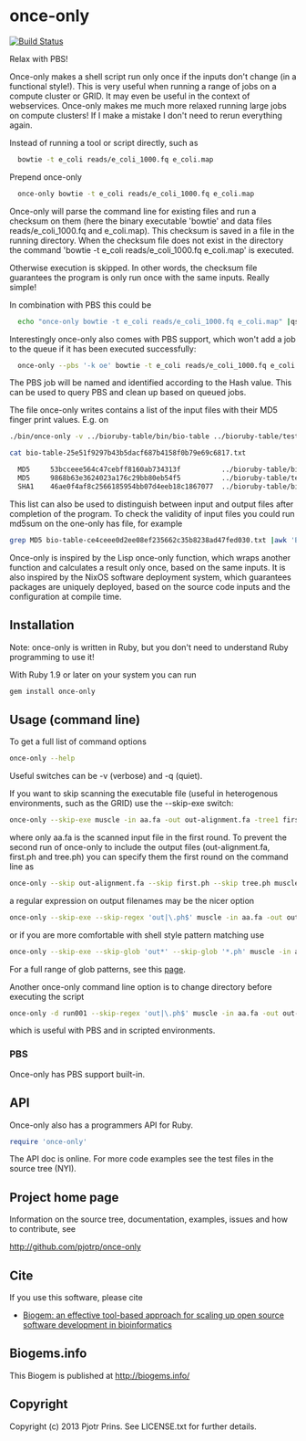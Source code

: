 # once-only

[![Build Status](https://secure.travis-ci.org/pjotrp/once-only.png)](http://travis-ci.org/pjotrp/once-only)

Relax with PBS!

Once-only makes a shell script run only once if the inputs don't change (in a
functional style!). This is very useful when running a range of jobs on a
compute cluster or GRID. It may even be useful in the context of webservices.
Once-only makes me much more relaxed running large jobs on compute clusters! If
I make a mistake I don't need to rerun everything again.

Instead of running a tool or script directly, such as

```sh
  bowtie -t e_coli reads/e_coli_1000.fq e_coli.map
```

Prepend once-only

```sh
  once-only bowtie -t e_coli reads/e_coli_1000.fq e_coli.map
```

Once-only will parse the command line for existing files and run a checksum on
them (here the binary executable 'bowtie' and data files reads/e_coli_1000.fq
and e_coli.map).  This checksum is saved in a file in the running directory.
When the checksum file does not exist in the directory the command 'bowtie -t
e_coli reads/e_coli_1000.fq e_coli.map' is executed.

Otherwise execution is skipped. In other words, the checksum file guarantees
the program is only run once with the same inputs. Really simple! 

In combination with PBS this could be

```sh
  echo "once-only bowtie -t e_coli reads/e_coli_1000.fq e_coli.map" |qsub -k oe -d path
```

Interestingly once-only also comes with PBS support, which won't add a job to the queue if it
has been executed successfully:

```sh
  once-only --pbs '-k oe' bowtie -t e_coli reads/e_coli_1000.fq e_coli.map
```

The PBS job will be named and identified according to the Hash value.
This can be used to query PBS and clean up based on queued jobs.

The file once-only writes contains a list of the input files with
their MD5 finger print values. E.g. on

```sh
./bin/once-only -v ../bioruby-table/bin/bio-table ../bioruby-table/test/data/input/table1.csv 

cat bio-table-25e51f9297b43b5dacf687b4158f0b79e69c6817.txt 

  MD5     53bcceee564c47cebff8160ab734313f          ../bioruby-table/bin/bio-table
  MD5     9868b63e3624023a176c29bb80eb54f5          ../bioruby-table/test/data/input/table1.csv
  SHA1    46ae0f4af8c2566185954bb07d4eeb18c1867077  ../bioruby-table/bin/bio-table ../bioruby-table/test/data/input/table1.csv
```

This list can also be used to distinguish
between input and output files after completion of the program. To check the validity of 
input files you could run md5sum on the one-only has file, for example

```sh
grep MD5 bio-table-ce4ceee0d2ee08ef235662c35b8238ad47fed030.txt |awk 'BEGIN { FS = "[ \t\n]+" }{ print $2,"",$3 }'|md5sum -c
```

Once-only is inspired by the Lisp once-only function, which wraps another function and calculates a result only once, based on the same inputs. It is also inspired by the NixOS software
deployment system, which guarantees packages are uniquely deployed, based on the source code inputs and the configuration at compile time.

## Installation

Note: once-only is written in Ruby, but you don't need to understand
Ruby programming to use it! 

With Ruby 1.9 or later on your system you can run

```sh
gem install once-only
```

## Usage (command line)

To get a full list of command options 

```sh
once-only --help
```

Useful switches can be -v (verbose) and -q (quiet).

If you want to skip scanning the executable file (useful in heterogenous environments, 
such as the GRID) use the --skip-exe switch:

```sh
once-only --skip-exe muscle -in aa.fa -out out-alignment.fa -tree1 first.ph -tree2 tree.ph
```

where only aa.fa is the scanned input file in the first round. To prevent the second run
of once-only to include the output files (out-alignment.fa, first.ph and tree.ph) you
can specify them the first round on the command line as

```sh
once-only --skip out-alignment.fa --skip first.ph --skip tree.ph muscle -in aa.fa -out out-alignment.fa -tree1 first.ph -tree2 tree.ph
```

a regular expression on output filenames may be the nicer option

```sh
once-only --skip-exe --skip-regex 'out|\.ph$' muscle -in aa.fa -out out-alignment.fa -tree1 first.ph -tree2 tree.ph
```

or if you are more comfortable with shell style pattern matching use

```sh
once-only --skip-exe --skip-glob 'out*' --skip-glob '*.ph' muscle -in aa.fa -out out-alignment.fa -tree1 first.ph -tree2 tree.ph
```

For a full range of glob patterns, see this [page](http://ruby.about.com/od/beginningruby/a/dir2.htm).

Another once-only command line option is to change directory before executing the script

```sh
once-only -d run001 --skip-regex 'out|\.ph$' muscle -in aa.fa -out out-alignment.fa -tree1 first.ph -tree2 tree.ph
```

which is useful with PBS and in scripted environments.

### PBS

Once-only has PBS support built-in.

## API

Once-only also has a programmers API for Ruby.

```ruby
require 'once-only'
```

The API doc is online. For more code examples see the test files in
the source tree (NYI).
        
## Project home page

Information on the source tree, documentation, examples, issues and
how to contribute, see

  http://github.com/pjotrp/once-only

## Cite

If you use this software, please cite 
  
* [Biogem: an effective tool-based approach for scaling up open source software development in bioinformatics](http://dx.doi.org/10.1093/bioinformatics/bts080)

## Biogems.info

This Biogem is published at http://biogems.info/

## Copyright

Copyright (c) 2013 Pjotr Prins. See LICENSE.txt for further details.

